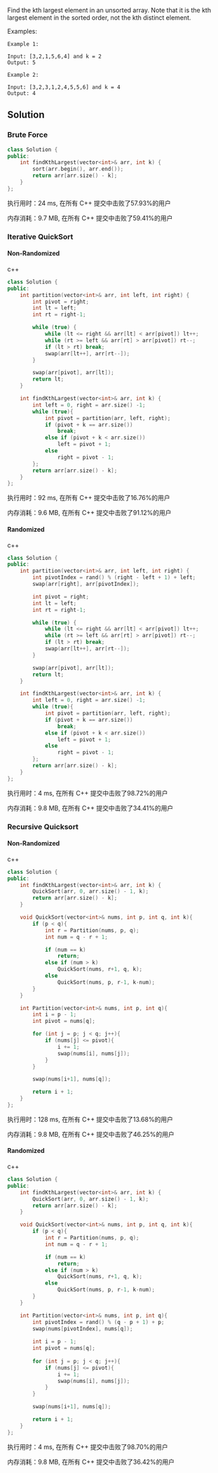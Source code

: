 Find the kth largest element in an unsorted array. Note that it is the kth largest element in the sorted order, not the kth distinct element.



Examples:

```
Example 1:

Input: [3,2,1,5,6,4] and k = 2
Output: 5

Example 2:

Input: [3,2,3,1,2,4,5,5,6] and k = 4
Output: 4
```

## Solution

### Brute Force

```c++
class Solution {
public:
    int findKthLargest(vector<int>& arr, int k) {
        sort(arr.begin(), arr.end());
        return arr[arr.size() - k];
    }
};
```

执行用时：24 ms, 在所有 C++ 提交中击败了57.93%的用户

内存消耗：9.7 MB, 在所有 C++ 提交中击败了59.41%的用户

### Iterative QuickSort

#### Non-Randomized

c++

```c++
class Solution {
public:
    int partition(vector<int>& arr, int left, int right) {
        int pivot = right;
        int lt = left;
        int rt = right-1;

        while (true) {
            while (lt <= right && arr[lt] < arr[pivot]) lt++;
            while (rt >= left && arr[rt] > arr[pivot]) rt--;
            if (lt > rt) break;
            swap(arr[lt++], arr[rt--]);
        }

        swap(arr[pivot], arr[lt]);
        return lt;
    }

    int findKthLargest(vector<int>& arr, int k) {
        int left = 0, right = arr.size() -1;
        while (true){
            int pivot = partition(arr, left, right);
            if (pivot + k == arr.size())
                break;
            else if (pivot + k < arr.size())
                left = pivot + 1;
            else 
                right = pivot - 1;
        };
        return arr[arr.size() - k];
    }
};
```

执行用时：92 ms, 在所有 C++ 提交中击败了16.76%的用户

内存消耗：9.6 MB, 在所有 C++ 提交中击败了91.12%的用户

#### Randomized

c++

```c++
class Solution {
public:
    int partition(vector<int>& arr, int left, int right) {
        int pivotIndex = rand() % (right - left + 1) + left;
        swap(arr[right], arr[pivotIndex]);

        int pivot = right;
        int lt = left;
        int rt = right-1;

        while (true) {
            while (lt <= right && arr[lt] < arr[pivot]) lt++;
            while (rt >= left && arr[rt] > arr[pivot]) rt--;
            if (lt > rt) break;
            swap(arr[lt++], arr[rt--]);
        }

        swap(arr[pivot], arr[lt]);
        return lt;
    }

    int findKthLargest(vector<int>& arr, int k) {
        int left = 0, right = arr.size() -1;
        while (true){
            int pivot = partition(arr, left, right);
            if (pivot + k == arr.size())
                break;
            else if (pivot + k < arr.size())
                left = pivot + 1;
            else 
                right = pivot - 1;
        };
        return arr[arr.size() - k];
    }
};
```

执行用时：4 ms, 在所有 C++ 提交中击败了98.72%的用户

内存消耗：9.8 MB, 在所有 C++ 提交中击败了34.41%的用户

### Recursive Quicksort

#### Non-Randomized

c++

```c++
class Solution {
public:
    int findKthLargest(vector<int>& arr, int k) {
        QuickSort(arr, 0, arr.size() - 1, k);
        return arr[arr.size() - k];
    }

    void QuickSort(vector<int>& nums, int p, int q, int k){
        if (p < q){
            int r = Partition(nums, p, q);
            int num = q - r + 1;

            if (num == k)
                return;
            else if (num > k)
                QuickSort(nums, r+1, q, k);
            else
                QuickSort(nums, p, r-1, k-num);
        }
    }

    int Partition(vector<int>& nums, int p, int q){
        int i = p - 1;
        int pivot = nums[q];

        for (int j = p; j < q; j++){
            if (nums[j] <= pivot){
                i += 1;
                swap(nums[i], nums[j]);
            }
        }

        swap(nums[i+1], nums[q]);

        return i + 1;
    }
};
```

执行用时：128 ms, 在所有 C++ 提交中击败了13.68%的用户

内存消耗：9.8 MB, 在所有 C++ 提交中击败了46.25%的用户

#### Randomized

c++

```c++
class Solution {
public:
    int findKthLargest(vector<int>& arr, int k) {
        QuickSort(arr, 0, arr.size() - 1, k);
        return arr[arr.size() - k];
    }

    void QuickSort(vector<int>& nums, int p, int q, int k){
        if (p < q){
            int r = Partition(nums, p, q);
            int num = q - r + 1;

            if (num == k)
                return;
            else if (num > k)
                QuickSort(nums, r+1, q, k);
            else
                QuickSort(nums, p, r-1, k-num);
        }
    }

    int Partition(vector<int>& nums, int p, int q){
        int pivotIndex = rand() % (q - p + 1) + p;
        swap(nums[pivotIndex], nums[q]);
        
        int i = p - 1;
        int pivot = nums[q];
        
        for (int j = p; j < q; j++){
            if (nums[j] <= pivot){
                i += 1;
                swap(nums[i], nums[j]);
            }
        }

        swap(nums[i+1], nums[q]);

        return i + 1;
    }
};
```

执行用时：4 ms, 在所有 C++ 提交中击败了98.70%的用户

内存消耗：9.8 MB, 在所有 C++ 提交中击败了36.42%的用户
